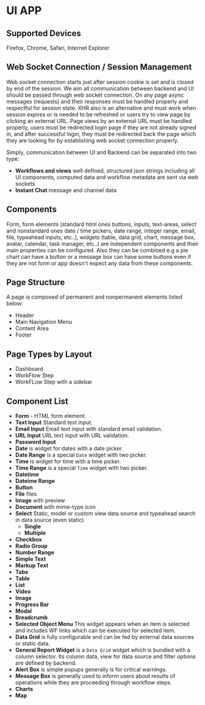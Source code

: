 # UI APP

## Supported Devices
Firefox, Chrome, Safari, Internet Explorer

## Web Socket Connection / Session Management
Web socket connection starts just after session cookie is set and is closed by
end of the session. We aim all communication between backend and UI should be
passed through web socket connection. On any page async messages (requests) and
their responses must be handled properly and respectful for session state. XHR
also is an alternative and must work when session expires or is needed to be
refreshed or users try to view page by clicking an external URL. Page views by
an external URL must be handled properly, users must be redirected login page
if they are not already signed in, and after successful login, they must be
redirected back the page which they are looking for by establishing web socket
connection properly.

Simply, communication between UI and Backend can be separated into two type:
- **Workflows and views** well defined, structured json strings including all
UI components, computed data and workflow metadata are sent via web sockets
- **Instant Chat** message and channel data

## Components
Form, form elements (standard html ones buttons, inputs, text-areas, select and
nonstandard ones  date / time pickers, date range, integer range, email, file,
typeahead inputs, etc..), widgets (table, data grid, chart, message box, avatar,
calendar, task manager, etc..) are independent components and their main
properties can be configured. Also they can be combined e.g a pie chart can have
a button or a message box can have some buttons even if they are not form or app
doesn't expect any data from these components.

## Page Structure
A page is composed of permanent and nonpermanent elements listed below:

- Header
- Main Navigation Menu
- Content Area
- Footer

## Page Types by Layout


- Dashboard
- WorkFlow Step
- WorkFLow Step with a sidebar

## Component List

- **Form** - HTML form element.
- **Text Input** Standard text input.
- **Email Input** Email text input with standard email validation.
- **URL Input** URL text input with URL validation.
- **Password Input**
- **Date** is widget for dates with a date picker.
- **Date Range** is a special `Date` widget with two picker.
- **Time** is widget for time with a time picker.
- **Time Range** is a special `Time` widget with two picker.
- **Datetime**
- **Dateime Range**
- **Button**
- **File** files
- **Image** with preview
- **Document** with mime-type icon
- **Select** Static, model or custom view data source and typeahead search in
data source (even static)
  - **Single**
  - **Multiple**
- **Checkbox**
- **Radio Group**
- **Number Range**
- **Simple Text**
- **Markup Text**
- **Tabs**
- **Table**
- **List**
- **Video**
- **Image**
- **Progress Bar**
- **Modal**
- **Breadcrumb**
- **Selected Object Menu** This widget appears when an item is selected and
includes WF links which can be executed for selected item.
- **Data Grid** is fully configurable and can be fed by external data sources or
static data.
- **General Report Widget** is a `Data Grid` widget which is bundled with a
column selector. Its column data, view for data source and filter options are
defined by backend.
- **Alert Box** is simple popups generally is for critical warnings.
- **Message Box** is generally used to inform users about results of operations
while they are proceeding through workflow steps.
- **Charts**
- **Map**
